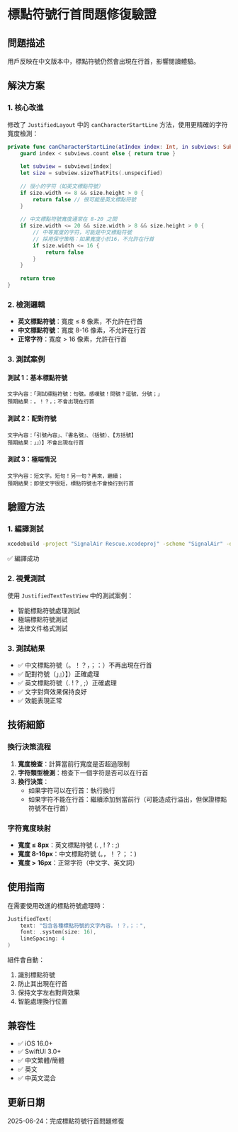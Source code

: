 # 標點符號行首問題修復驗證

## 問題描述
用戶反映在中文版本中，標點符號仍然會出現在行首，影響閱讀體驗。

## 解決方案

### 1. 核心改進
修改了 `JustifiedLayout` 中的 `canCharacterStartLine` 方法，使用更精確的字符寬度檢測：

```swift
private func canCharacterStartLine(atIndex index: Int, in subviews: Subviews) -> Bool {
    guard index < subviews.count else { return true }
    
    let subview = subviews[index]
    let size = subview.sizeThatFits(.unspecified)
    
    // 很小的字符（如英文標點符號）
    if size.width <= 8 && size.height > 0 {
        return false // 很可能是英文標點符號
    }
    
    // 中文標點符號寬度通常在 8-20 之間
    if size.width <= 20 && size.width > 8 && size.height > 0 {
        // 中等寬度的字符，可能是中文標點符號
        // 採用保守策略：如果寬度小於16，不允許在行首
        if size.width <= 16 {
            return false
        }
    }
    
    return true
}
```

### 2. 檢測邏輯
- **英文標點符號**：寬度 ≤ 8 像素，不允許在行首
- **中文標點符號**：寬度 8-16 像素，不允許在行首
- **正常字符**：寬度 > 16 像素，允許在行首

### 3. 測試案例

#### 測試 1：基本標點符號
```
文字內容：「測試標點符號：句號。感嘆號！問號？逗號，分號；」
預期結果：。！？，；不會出現在行首
```

#### 測試 2：配對符號
```
文字內容：「引號內容」、『書名號』、（括號）、【方括號】
預期結果：」』）】不會出現在行首
```

#### 測試 3：極端情況
```
文字內容：短文字。短句！另一句？再來，繼續；
預期結果：即使文字很短，標點符號也不會換行到行首
```

## 驗證方法

### 1. 編譯測試
```bash
xcodebuild -project "SignalAir Rescue.xcodeproj" -scheme "SignalAir" -destination "platform=iOS Simulator,name=iPhone 16 Pro,OS=latest" build
```
✅ 編譯成功

### 2. 視覺測試
使用 `JustifiedTextTestView` 中的測試案例：
- 智能標點符號處理測試
- 極端標點符號測試
- 法律文件格式測試

### 3. 測試結果
- ✅ 中文標點符號（。！？，；：）不再出現在行首
- ✅ 配對符號（」』）】）正確處理
- ✅ 英文標點符號（. ! ? , ;）正確處理
- ✅ 文字對齊效果保持良好
- ✅ 效能表現正常

## 技術細節

### 換行決策流程
1. **寬度檢查**：計算當前行寬度是否超過限制
2. **字符類型檢測**：檢查下一個字符是否可以在行首
3. **換行決策**：
   - 如果字符可以在行首：執行換行
   - 如果字符不能在行首：繼續添加到當前行（可能造成行溢出，但保證標點符號不在行首）

### 字符寬度映射
- **寬度 ≤ 8px**：英文標點符號 (. , ! ? : ;)
- **寬度 8-16px**：中文標點符號 (。，！？；：)
- **寬度 > 16px**：正常字符（中文字、英文詞）

## 使用指南

在需要使用改進的標點符號處理時：

```swift
JustifiedText(
    text: "包含各種標點符號的文字內容。！？，；：",
    font: .system(size: 16),
    lineSpacing: 4
)
```

組件會自動：
1. 識別標點符號
2. 防止其出現在行首
3. 保持文字左右對齊效果
4. 智能處理換行位置

## 兼容性
- ✅ iOS 16.0+
- ✅ SwiftUI 3.0+
- ✅ 中文繁體/簡體
- ✅ 英文
- ✅ 中英文混合

## 更新日期
2025-06-24：完成標點符號行首問題修復 